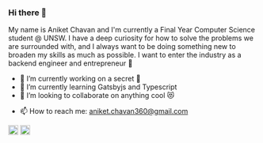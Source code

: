 ### Hi there 👋

My name is Aniket Chavan and I'm currently a Final Year Computer Science student @ UNSW. I have a deep curiosity for how to solve the problems we are surrounded with, and I always want to be doing something new to broaden my skills as much as possible. I want to enter the industry as a backend engineer and entrepreneur 🌆

- 🔭 I’m currently working on a secret 🤫
- 🌱 I’m currently learning Gatsbyjs and Typescript
- 👯 I’m looking to collaborate on anything cool 😻
<!-- - 🤔 I’m looking for help with ... 
- 💬 Ask me about ... -->
- 📫 How to reach me: aniket.chavan360@gmail.com

<img height="20" src="https://img.icons8.com/color/452/graphql.png" />
<img height="20" src="https://simpleicons.org/icons/gatsby.svg" />
